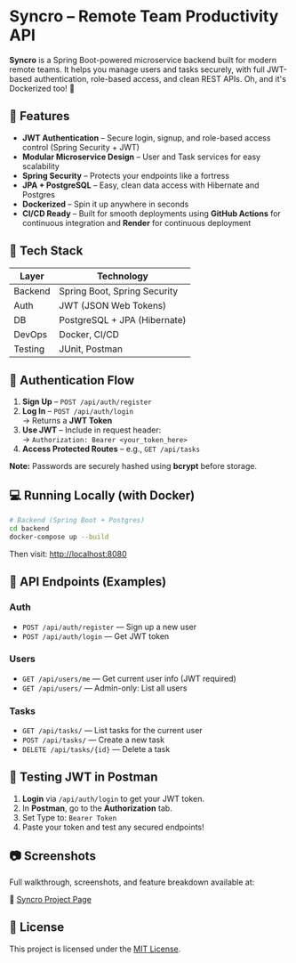 # Syncro – Remote Team Productivity API

**Syncro** is a Spring Boot-powered microservice backend built for modern remote teams. It helps you manage users and tasks securely, with full JWT-based authentication, role-based access, and clean REST APIs. Oh, and it's Dockerized too! 🐳



## 🚀 Features

- **JWT Authentication** – Secure login, signup, and role-based access control (Spring Security + JWT)
- **Modular Microservice Design** – User and Task services for easy scalability
- **Spring Security** – Protects your endpoints like a fortress
- **JPA + PostgreSQL** – Easy, clean data access with Hibernate and Postgres
- **Dockerized** – Spin it up anywhere in seconds
- **CI/CD Ready** – Built for smooth deployments using **GitHub Actions** for continuous integration and **Render** for continuous deployment



## 🧱 Tech Stack

| Layer        | Technology               |
|--------------|--------------------------|
| Backend      | Spring Boot, Spring Security |
| Auth         | JWT (JSON Web Tokens)    |
| DB           | PostgreSQL + JPA (Hibernate) |
| DevOps       | Docker, CI/CD            |
| Testing      | JUnit, Postman           |



## 🔐 Authentication Flow

1. **Sign Up** – `POST /api/auth/register`  
2. **Log In** – `POST /api/auth/login`  
    -> Returns a **JWT Token**  
3. **Use JWT** – Include in request header:  
    -> `Authorization: Bearer <your_token_here>`  
4. **Access Protected Routes** – e.g., `GET /api/tasks`

**Note:** Passwords are securely hashed using **bcrypt** before storage.



## 💻 Running Locally (with Docker)

```bash
# Backend (Spring Boot + Postgres)
cd backend
docker-compose up --build
```

Then visit: [http://localhost:8080](http://localhost:8080)



## 🔌 API Endpoints (Examples)

### Auth
- `POST /api/auth/register` — Sign up a new user  
- `POST /api/auth/login` — Get JWT token

### Users
- `GET /api/users/me` — Get current user info (JWT required)  
- `GET /api/users/` — Admin-only: List all users

### Tasks
- `GET /api/tasks/` — List tasks for the current user  
- `POST /api/tasks/` — Create a new task  
- `DELETE /api/tasks/{id}` — Delete a task



## 🧪 Testing JWT in Postman

1. **Login** via `/api/auth/login` to get your JWT token.
2. In **Postman**, go to the **Authorization** tab.
3. Set Type to: `Bearer Token`
4. Paste your token and test any secured endpoints!



## 📷 Screenshots

Full walkthrough, screenshots, and feature breakdown available at:

🔗 [Syncro Project Page](https://arvildey.com/projects/syncro)



## 📜 License

This project is licensed under the [MIT License](LICENSE).
